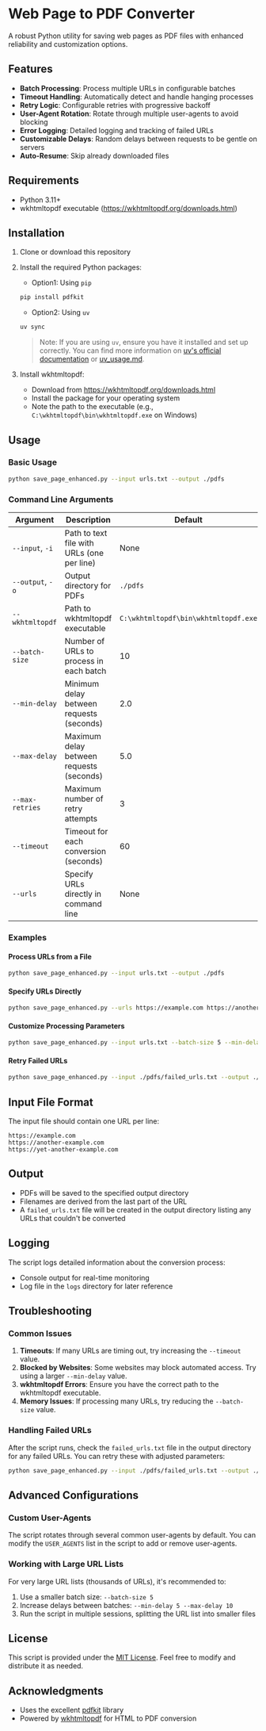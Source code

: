 # Web Page to PDF Converter

A robust Python utility for saving web pages as PDF files with enhanced reliability and customization options.

## Features

- **Batch Processing**: Process multiple URLs in configurable batches
- **Timeout Handling**: Automatically detect and handle hanging processes
- **Retry Logic**: Configurable retries with progressive backoff
- **User-Agent Rotation**: Rotate through multiple user-agents to avoid blocking
- **Error Logging**: Detailed logging and tracking of failed URLs
- **Customizable Delays**: Random delays between requests to be gentle on servers
- **Auto-Resume**: Skip already downloaded files

## Requirements

- Python 3.11+
- wkhtmltopdf executable (<https://wkhtmltopdf.org/downloads.html>)

## Installation

1. Clone or download this repository
2. Install the required Python packages:
   - Option1: Using `pip`

   ```bash
   pip install pdfkit
   ```

   - Option2: Using `uv`

   ```bash
   uv sync
   ```

   > Note: If you are using `uv`, ensure you have it installed and set up correctly. You can find more information on [uv's official documentation](https://docs.astral.sh/uv/) or [uv_usage.md](./uv_usage.md).

3. Install wkhtmltopdf:
   - Download from <https://wkhtmltopdf.org/downloads.html>
   - Install the package for your operating system
   - Note the path to the executable (e.g., `C:\wkhtmltopdf\bin\wkhtmltopdf.exe` on Windows)

## Usage

### Basic Usage

```bash
python save_page_enhanced.py --input urls.txt --output ./pdfs
```

### Command Line Arguments

| Argument | Description | Default |
|----------|-------------|---------|
| `--input`, `-i` | Path to text file with URLs (one per line) | None |
| `--output`, `-o` | Output directory for PDFs | `./pdfs` |
| `--wkhtmltopdf` | Path to wkhtmltopdf executable | `C:\wkhtmltopdf\bin\wkhtmltopdf.exe` |
| `--batch-size` | Number of URLs to process in each batch | 10 |
| `--min-delay` | Minimum delay between requests (seconds) | 2.0 |
| `--max-delay` | Maximum delay between requests (seconds) | 5.0 |
| `--max-retries` | Maximum number of retry attempts | 3 |
| `--timeout` | Timeout for each conversion (seconds) | 60 |
| `--urls` | Specify URLs directly in command line | None |

### Examples

#### Process URLs from a File

```bash
python save_page_enhanced.py --input urls.txt --output ./pdfs
```

#### Specify URLs Directly

```bash
python save_page_enhanced.py --urls https://example.com https://another-example.com
```

#### Customize Processing Parameters

```bash
python save_page_enhanced.py --input urls.txt --batch-size 5 --min-delay 3 --max-delay 8 --timeout 30
```

#### Retry Failed URLs

```bash
python save_page_enhanced.py --input ./pdfs/failed_urls.txt --output ./pdfs --timeout 120
```

## Input File Format

The input file should contain one URL per line:

```
https://example.com
https://another-example.com
https://yet-another-example.com
```

## Output

- PDFs will be saved to the specified output directory
- Filenames are derived from the last part of the URL
- A `failed_urls.txt` file will be created in the output directory listing any URLs that couldn't be converted

## Logging

The script logs detailed information about the conversion process:

- Console output for real-time monitoring
- Log file in the `logs` directory for later reference

## Troubleshooting

### Common Issues

1. **Timeouts**: If many URLs are timing out, try increasing the `--timeout` value.
2. **Blocked by Websites**: Some websites may block automated access. Try using a larger `--min-delay` value.
3. **wkhtmltopdf Errors**: Ensure you have the correct path to the wkhtmltopdf executable.
4. **Memory Issues**: If processing many URLs, try reducing the `--batch-size` value.

### Handling Failed URLs

After the script runs, check the `failed_urls.txt` file in the output directory for any failed URLs. You can retry these with adjusted parameters:

```bash
python save_page_enhanced.py --input ./pdfs/failed_urls.txt --output ./pdfs --timeout 120 --max-retries 5
```

## Advanced Configurations

### Custom User-Agents

The script rotates through several common user-agents by default. You can modify the `USER_AGENTS` list in the script to add or remove user-agents.

### Working with Large URL Lists

For very large URL lists (thousands of URLs), it's recommended to:

1. Use a smaller batch size: `--batch-size 5`
2. Increase delays between batches: `--min-delay 5 --max-delay 10`
3. Run the script in multiple sessions, splitting the URL list into smaller files

## License

This script is provided under the [MIT License](./license.md). Feel free to modify and distribute it as needed.

## Acknowledgments

- Uses the excellent [pdfkit](https://github.com/JazzCore/python-pdfkit) library
- Powered by [wkhtmltopdf](https://wkhtmltopdf.org/) for HTML to PDF conversion
